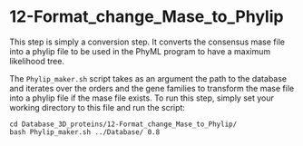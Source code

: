 # 12-Format_change_Mase_to_Phylip

This step is simply a conversion step. It converts the consensus mase file into a phylip file to be used in the PhyML program to have a maximum likelihood tree.

The `Phylip_maker.sh` script takes as an argument the path to the database and iterates over the orders and the gene families to transform the mase file into a phylip file if the mase file exists.
To run this step, simply set your working directory to this file and run the script:
```
cd Database_3D_proteins/12-Format_change_Mase_to_Phylip/
bash Phylip_maker.sh ../Database/ 0.8
```